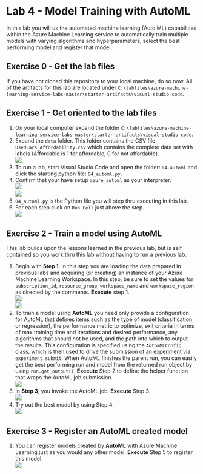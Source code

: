 # Lab 4 - Model Training with AutoML

In this lab you will us the automated machine learning (Auto ML) capabilities within the Azure Machine Learning service to automatically train multiple models with varying algorithms and hyperparameters, select the best performing model and register that model.

## Exercise 0 - Get the lab files
If you have not cloned this repository to your local machine, do so now. All of the artifacts for this lab are located under `C:\labfiles\azure-machine-learning-service-labs-master\starter-artifacts\visual-studio-code`.

## Exercise 1 - Get oriented to the lab files
1. On your local computer expand the folder `C:\labfiles\azure-machine-learning-service-labs-master\starter-artifacts\visual-studio-code`.<br/>
2. Expand the `data` folder. This folder contains the CSV file `UsedCars_Affordability.csv` which contains the complete data set with labels (Affordable is 1 for affordable, 0 for not affordable).<br/>
   <img src="images/data1.jpg"/><br/>
3. To run a lab, start Visual Studio Code and open the folder: `04-automl` and click the starting python file: `04_automl.py`.<br/>
4. Confirm that your have setup `azure_automl` as your interpreter.<br/>
    <img src="images/select.jpg"/><br/>
    <img src="images/python.jpg"/><br/>
5. `04_automl.py` is the Python file you will step thru executing in this lab.<br/>
6. For each step click on `Run Cell` just above the step.<br/>
   <img src="images/lab04.jpg"/><br/>

## Exercise 2 - Train a model using AutoML
This lab builds upon the lessons learned in the previous lab, but is self contained so you work thru this lab without having to run a previous lab.  
1. Begin with **Step 1**. In this step you are loading the data prepared in previous labs and acquiring (or creating) an instance of your Azure Machine Learning Workspace. In this step, be sure to set the values for `subscription_id`, `resource_group`, `workspace_name` and `workspace_region` as directed by the comments. **Execute** step 1.<br/>
   <img src="images/eastus.jpg"/><br/>
   <img src="images/lab21.jpg"/><br/>
2. To train a model using **AutoML** you need only provide a configuration for AutoML that defines items such as the type of model (classification or regression), the performance metric to optimize, exit criteria in terms of max training time and iterations and desired performance, any algorithms that should not be used, and the path into which to output the results. This configuration is specified using the `AutomMLConfig` class, which is then used to drive the submission of an experiment via `experiment.submit`.  When AutoML finishes the parent run, you can easily get the best performing run and model from the returned run object by using `run.get_output()`. **Execute** Step 2 to define the helper function that wraps the AutoML job submission.<br/>
   <img src="images/lab22.jpg"/><br/>
3. In **Step 3**, you invoke the AutoML job. **Execute** Step 3.<br/>
   <img src="images/lab23.jpg"/><br/>
4. Try out the best model by using Step 4.<br/>
   <img src="images/lab24.jpg"/><br/>

## Exercise 3 - Register an AutoML created model
1. You can register models created by **AutoML** with Azure Machine Learning just as you would any other model. **Execute** Step 5 to register this model.<br/>
   <img src="images/lab25.jpg"/><br/>
